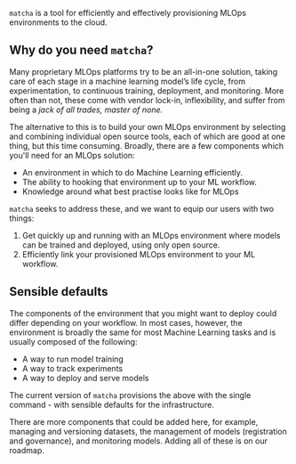 `matcha` is a tool for efficiently and effectively provisioning MLOps environments to the cloud.

## Why do you need `matcha`?

Many proprietary MLOps platforms try to be an all-in-one solution, taking care of each stage in a machine learning model’s life cycle, from experimentation, to continuous training, deployment, and monitoring. More often than not, these come with vendor lock-in, inflexibility, and suffer from being a _jack of all trades, master of none._

The alternative to this is to build your own MLOps environment by selecting and combining individual open source tools, each of which are good at one thing, but this time consuming. Broadly, there are a few components which you'll need for an MLOps solution:

* An environment in which to do Machine Learning efficiently.
* The ability to hooking that environment up to your ML workflow.
* Knowledge around what best practise looks like for MLOps

`matcha` seeks to address these, and we want to equip our users with two things:

1. Get quickly up and running with an MLOps environment where models can be trained and deployed, using only open source.
2. Efficiently link your provisioned MLOps environment to your ML workflow.

## Sensible defaults

The components of the environment that you might want to deploy could differ depending on your workflow. In most cases, however, the environment is broadly the same for most Machine Learning tasks and is usually composed of the following:

* A way to run model training
* A way to track experiments
* A way to deploy and serve models

The current version of `matcha` provisions the above with the single command - with sensible defaults for the infrastructure.

There are more components that could be added here, for example, managing and versioning datasets, the management of models (registration and governance), and monitoring models. Adding all of these is on our roadmap.
